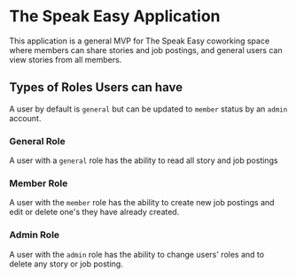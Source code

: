 # The Speak Easy Application

This application is a general MVP for The Speak Easy coworking space where members can share stories and job postings,
and general users can view stories from all members.

## Types of Roles Users can have

A user by default is `general` but can be updated to `member` status by an `admin` account.

### General Role

A user with a `general` role has the ability to read all story and job postings

### Member Role

A user with the `member` role has the ability to create new job postings and edit or delete one's they have already created.

### Admin Role

A user with the `admin` role has the ability to change users' roles and to delete any story or job posting.